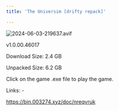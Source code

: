 ```yaml
---
title: 'The Universim [drifty repack]'

---
```

![2024-06-03-219637.avif](https://driftywinds.github.io/drifty_repacks/assets/2024-06-03-219637.avif)

v1.0.00.46017

Download Size: 2.4 GB

Unpacked Size: 6.2 GB

Click on the game .exe file to play the game.

Links: -

https://bin.003274.xyz/doc/nreqvruk

